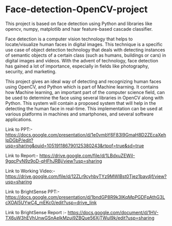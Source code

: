 # Face-detection-OpenCV-project
This project is based on face detection using Python and libraries like opencv, numpy, matplotlib and haar feature-based cascade classifier.

Face detection is a computer vision technology that helps to locate/visualize human faces in digital images. This technique is a specific use case of object detection technology that deals with detecting instances of semantic objects of a certain class (such as humans, buildings or cars) in digital images and videos. With the advent of technology, face detection has gained a lot of importance, especially in fields like photography, security, and marketing. 

This project gives an ideal way of detecting and recognizing human faces using OpenCV, and Python which is part of Machine learning. It contains how Machine learning, an important part of the computer science field, can be used to determine the face using several libraries in OpenCV along with Python. This system will contain a proposed system that will help in the detecting the human face in real-time. This implementation can be used at various platforms in machines and smartphones, and several software applications.

Link to PPT:- https://docs.google.com/presentation/d/1e0vmbY6F83I9GmaH8D2ZEcaXehlpDGbP/edit?usp=sharing&ouid=105191186790125380243&rtpof=true&sd=true

Link to Report:- https://drive.google.com/file/d/1LBdxuZEWiI-9gqcPyN9z9oD-qHFhJRBj/view?usp=sharing

Link to Working Video:- https://drive.google.com/file/d/12ZLr9cyhbyTYz9MWIBst0Tjez1baydjf/view?usp=sharing

Link to BrightSense PPT:- https://docs.google.com/presentation/d/1bndGP8R9k3IKqMpPGDFpAthG3LcXOAl5UYwC4_mEKc0/edit?usp=drive_link

Link to BrightSense Report :- https://docs.google.com/document/d/1HV-TX6uW3hEVhUnwGSnAelkMzuj9ZBQue56XjTWuI9k/edit?usp=sharing



